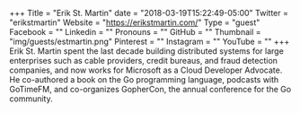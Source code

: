 +++
Title = "Erik St. Martin"
date = "2018-03-19T15:22:49-05:00"
Twitter = "erikstmartin"
Website = "https://erikstmartin.com/"
Type = "guest"
Facebook = ""
Linkedin = ""
Pronouns = ""
GitHub = ""
Thumbnail = "img/guests/estmartin.png"
Pinterest = ""
Instagram = ""
YouTube = ""
+++
Erik St. Martin spent the last decade building distributed systems for large enterprises such as cable providers, credit bureaus, and fraud detection companies, and now works for Microsoft as a Cloud Developer Advocate. He co-authored a book on the Go programming language, podcasts with GoTimeFM, and co-organizes GopherCon, the annual conference for the Go community.
